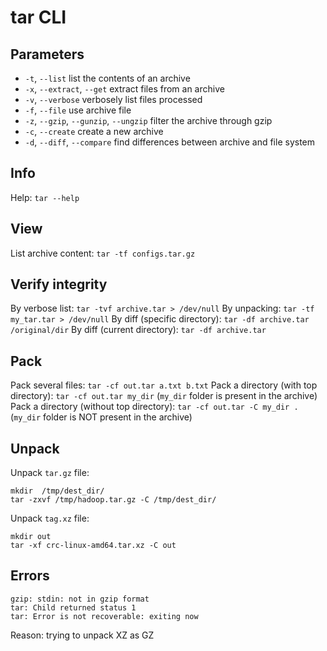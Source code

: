 # tar CLI

## Parameters
- `-t`, `--list`							list the contents of an archive
- `-x`, `--extract`, `--get`				extract files from an archive
- `-v`, `--verbose`							verbosely list files processed
- `-f`, `--file`							use archive file
- `-z`, `--gzip`, `--gunzip`, `--ungzip`	filter the archive through gzip
- `-c`, `--create`							create a new archive
- `-d`, `--diff`, `--compare`				find differences between archive and file system

## Info
Help: `tar --help`

## View
List archive content: `tar -tf configs.tar.gz`

## Verify integrity
By verbose list: `tar -tvf archive.tar > /dev/null`
By unpacking: `tar -tf my_tar.tar > /dev/null`
By diff (specific directory): `tar -df archive.tar /original/dir`
By diff (current directory): `tar -df archive.tar`

## Pack
Pack several files: `tar -cf out.tar a.txt b.txt`
Pack a directory (with top directory): `tar -cf out.tar my_dir` (`my_dir` folder is present in the archive)
Pack a directory (without top directory): `tar -cf out.tar -C my_dir .` (`my_dir` folder is NOT present in the archive)

## Unpack
Unpack `tar.gz` file:
```
mkdir  /tmp/dest_dir/
tar -zxvf /tmp/hadoop.tar.gz -C /tmp/dest_dir/
```
Unpack `tag.xz` file:
```
mkdir out
tar -xf crc-linux-amd64.tar.xz -C out
```

## Errors
```
gzip: stdin: not in gzip format
tar: Child returned status 1
tar: Error is not recoverable: exiting now
```
Reason: trying to unpack XZ as GZ
